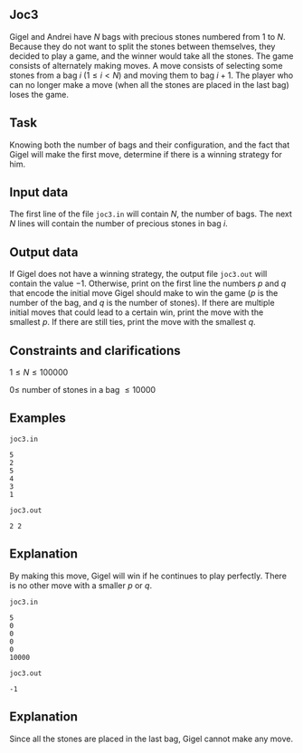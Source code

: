 ## Joc3

Gigel and Andrei have $N$ bags with precious stones numbered from $1$ to $N$. Because they do not want to split the stones between themselves, they decided to play a game, and the winner would take all the stones. The game consists of alternately making moves. A move consists of selecting some stones from a bag $i$ $(1 \leq i < N)$ and moving them to bag $i+1$. The player who can no longer make a move (when all the stones are placed in the last bag) loses the game.

## Task

Knowing both the number of bags and their configuration, and the fact that Gigel will make the first move, determine if there is a winning strategy for him.

## Input data

The first line of the file `joc3.in` will contain $N$, the number of bags. The next $N$ lines will contain the number of precious stones in bag $i$.

## Output data

If Gigel does not have a winning strategy, the output file `joc3.out` will contain the value $-1$. Otherwise, print on the first line the numbers $p$ and $q$ that encode the initial move Gigel should make to win the game ($p$ is the number of the bag, and $q$ is the number of stones). If there are multiple initial moves that could lead to a certain win, print the move with the smallest $p$. If there are still ties, print the move with the smallest $q$.

## Constraints and clarifications

$1 \leq N \leq 100000$

$0 \leq$ number of stones in a bag $\leq 10000$

## Examples

`joc3.in`

```
5
2
5
4
3
1
```

`joc3.out`

```
2 2
```

## Explanation

By making this move, Gigel will win if he continues to play perfectly. There is no other move with a smaller $p$ or $q$.

`joc3.in`

```
5
0
0
0
0
10000
```

`joc3.out`

```
-1
```

## Explanation

Since all the stones are placed in the last bag, Gigel cannot make any move.